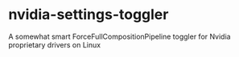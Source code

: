 # nvidia-settings-toggler
A somewhat smart ForceFullCompositionPipeline toggler for Nvidia proprietary drivers on Linux
